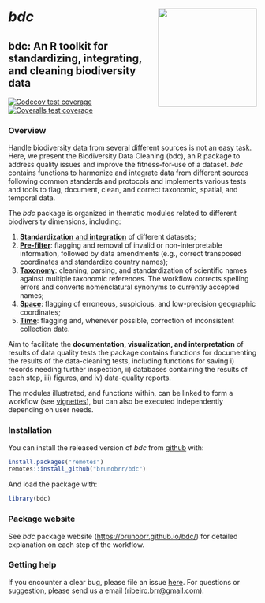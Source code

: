 
<!-- README.md is generated from README.Rmd. Please edit that file -->

# ***bdc*** <a href='https://github.com/brunobrr/bdc'><img src="https://raw.githubusercontent.com/brunobrr/bdc/master/man/figures/logo.png" align="right" height="200"/></a>

## bdc: An R toolkit for standardizing, integrating, and cleaning biodiversity data

<!-- badges: start -->

[![Codecov test
coverage](https://codecov.io/gh/brunobrr/bdc/branch/master/graph/badge.svg)](https://codecov.io/gh/brunobrr/bdc?branch=master)
[![Coveralls test
coverage](https://coveralls.io/repos/github/brunobrr/bdc/badge.svg)](https://coveralls.io/r/brunobrr/bdc?branch=master)

<!-- badges: end -->

### Overview

Handle biodiversity data from several different sources is not an easy
task. Here, we present the Biodiversity Data Cleaning (bdc), an R
package to address quality issues and improve the fitness-for-use of a
dataset. *bdc* contains functions to harmonize and integrate data from
different sources following common standards and protocols and
implements various tests and tools to flag, document, clean, and correct
taxonomic, spatial, and temporal data.

The *bdc* package is organized in thematic modules related to different
biodiversity dimensions, including:

1.  [**Standardization** and
    **integration**](https://brunobrr.github.io/bdc/articles/00_integrate_datasets.html)
    of different datasets;
2.  [**Pre-filter**](https://brunobrr.github.io/bdc/articles/01_☺prefilter.html):
    flagging and removal of invalid or non-interpretable information,
    followed by data amendments (e.g., correct transposed coordinates
    and standardize country names);
3.  [**Taxonomy**](https://brunobrr.github.io/bdc/articles/02_taxonomy.html):
    cleaning, parsing, and standardization of scientific names against
    multiple taxonomic references. The workflow corrects spelling errors
    and converts nomenclatural synonyms to currently accepted names;
4.  [**Space**](https://brunobrr.github.io/bdc/articles/03_space.html):
    flagging of erroneous, suspicious, and low-precision geographic
    coordinates;
5.  [**Time**](https://brunobrr.github.io/bdc/articles/04_time.html):
    flagging and, whenever possible, correction of inconsistent
    collection date.

Aim to facilitate the **documentation, visualization, and
interpretation** of results of data quality tests the package contains
functions for documenting the results of the data-cleaning tests,
including functions for saving i) records needing further inspection,
ii) databases containing the results of each step, iii) figures, and iv)
data-quality reports.

The modules illustrated, and functions within, can be linked to form a
workflow (see [vignettes](https://brunobrr.github.io/bdc/)), but can
also be executed independently depending on user needs.

### Installation

You can install the released version of *bdc* from
[github](https://github.com/brunobrr/bdc) with:

``` r
install.packages("remotes")
remotes::install_github("brunobrr/bdc")
```

And load the package with:

``` r
library(bdc)
```

### Package website

See *bdc* package website (<https://brunobrr.github.io/bdc/>) for
detailed explanation on each step of the workflow.

### Getting help

If you encounter a clear bug, please file an issue
[here](https://github.com/brunobrr/bdc/issues). For questions or
suggestion, please send us a email (ribeiro.brr@gmail.com).

